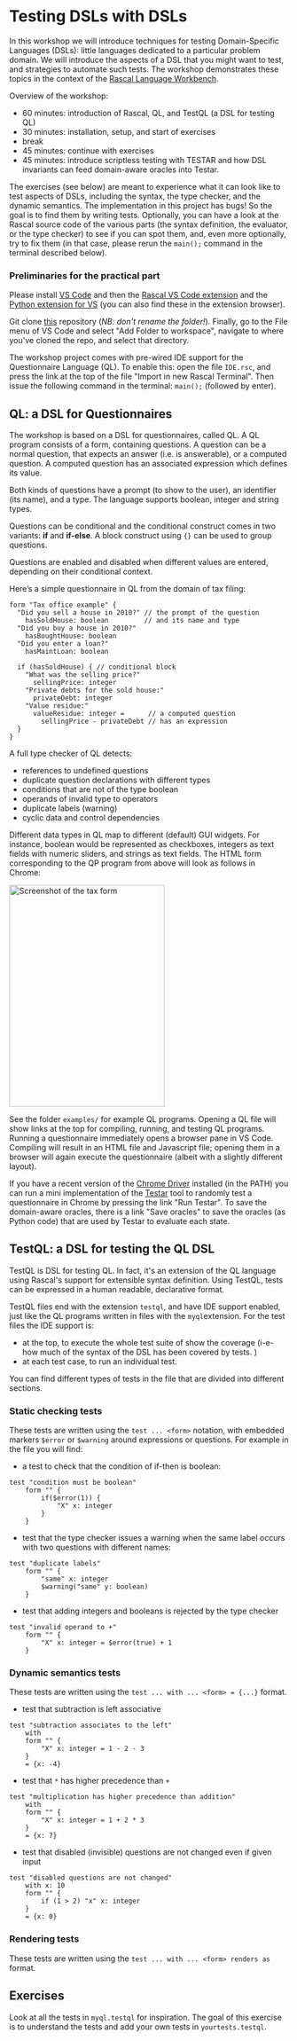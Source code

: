 
# Testing DSLs with DSLs

In this workshop we will introduce techniques for testing Domain-Specific Languages (DSLs): little languages dedicated to a particular problem domain.
We will introduce the aspects of a DSL that you might want to test, and strategies to automate such tests.
The workshop demonstrates these topics in the context of the [Rascal Language Workbench](https://www.rascal-mpl.org/).

Overview of the workshop:
- 60 minutes: introduction of Rascal, QL, and TestQL (a DSL for testing QL)
- 30 minutes: installation, setup, and start of exercises
- break
- 45 minutes: continue with exercises
- 45 minutes: introduce scriptless testing with TESTAR and how DSL invariants can feed domain-aware oracles into Testar.

The exercises (see below) are meant to experience what it can look like to test aspects of DSLs, including the syntax, the type checker, and the dynamic semantics. The implementation in this project has bugs! So the goal is to find them by writing tests. Optionally, you can have a look at the Rascal source code of the various parts (the syntax definition, the evaluator, or the type checker) to see if you can spot them, and, even more optionally, try to fix them (in that case, please rerun the `main();` command in the terminal described below). 

### Preliminaries for the practical part

Please install [VS Code](https://code.visualstudio.com/) and then the [Rascal VS Code extension](https://marketplace.visualstudio.com/items?itemName=usethesource.rascalmpl) and the [Python extension for VS](https://marketplace.visualstudio.com/items?itemName=ms-python.python) (you can also find these in the extension browser).

Git clone [this](https://github.com/cwi-swat/testing-dsls-with-dsls) repository (_NB: don't rename the folder!_). Finally, go to the File menu of VS Code and select "Add Folder to workspace", navigate to where you've cloned the repo, and select that directory. 

The workshop project comes with pre-wired IDE support for the Questionnaire Language (QL). 
To enable this: open the file `IDE.rsc`, and press the link at the top of the file "Import in new Rascal Terminal".
Then issue the following command in the terminal: `main();` (followed by enter).

## QL: a DSL for Questionnaires

The workshop is based on a DSL for questionnaires, called QL. A QL program consists of a form, containing questions. A question can be a normal question, that expects an answer (i.e. is answerable), or a computed question. A computed question has an associated expression which defines its value. 

Both kinds of questions have a prompt (to show to the user), an identifier (its name), and a type. The language supports boolean, integer and string types.

Questions can be conditional and the conditional construct comes in two variants: **if** and **if-else**. A block construct using `{}` can be used to group questions.

Questions are enabled and disabled when different values are entered, depending on their conditional context.

Here’s a simple questionnaire in QL from the domain of tax filing:
```
form "Tax office example" { 
  "Did you sell a house in 2010?" // the prompt of the question
    hasSoldHouse: boolean         // and its name and type
  "Did you buy a house in 2010?"
    hasBoughtHouse: boolean
  "Did you enter a loan?"
    hasMaintLoan: boolean
    
  if (hasSoldHouse) { // conditional block
    "What was the selling price?"
      sellingPrice: integer
    "Private debts for the sold house:"
      privateDebt: integer
    "Value residue:"
      valueResidue: integer =      // a computed question
        sellingPrice - privateDebt // has an expression 
  }
}
```

A full type checker of QL detects:
- references to undefined questions
- duplicate question declarations with different types
- conditions that are not of the type boolean
- operands of invalid type to operators
- duplicate labels (warning)
- cyclic data and control dependencies

Different data types in QL map to different (default) GUI widgets. For instance, boolean would be represented as checkboxes, integers as text fields with numeric sliders, and strings as text fields. The HTML form corresponding to the QP program from above will look as follows in Chrome:

<img src="https://github.com/cwi-swat/testing-dsls-with-dsls/blob/main/examples/tax.png" alt="Screenshot of the tax form" width="280" height="400" />

See the folder `examples/` for example QL programs. Opening a QL file will show links at the top for compiling, running, and testing QL programs. 
Running a questionnaire immediately opens a browser pane in VS Code. Compiling will result in an HTML file and Javascript file; opening
them in a browser will again execute the questionnaire (albeit with a slightly different layout).

If you have a recent version of the [Chrome Driver](https://googlechromelabs.github.io/chrome-for-testing/) installed (in the PATH) you can run a mini implementation of the [Testar](www.testar.org) tool to randomly test a questionnaire in Chrome by pressing the link "Run Testar". To save the domain-aware oracles, there is a link "Save oracles" to save the oracles (as Python code) that are used by Testar to evaluate each state. 


## TestQL: a DSL for testing the QL DSL

TestQL is DSL for testing QL. In fact, it's an extension of the QL language using Rascal's support for extensible syntax definition. Using TestQL, tests can be expressed in a human readable, declarative format. 

TestQL files end with the extension `testql`, and have IDE support enabled, just like the QL programs written in files with the `myql`extension. For the test files the IDE support is:

- at the top, to execute the whole test suite of show the coverage (i-e- how much of the syntax of the DSL has been covered by tests. )
- at each test case, to run an individual test.

You can find different types of tests in the file that are divided into different sections.

### Static checking tests

These tests are written using the `test ... <form>` notation, with embedded markers `$error` or `$warning` around expressions or questions. For example in the file you will find:

- a test to check that the condition of if-then is boolean:
```
test "condition must be boolean" 
    form "" {
        if($error(1)) {
            "X" x: integer
        }
    }
```
- test that the type checker issues a warning when the same label occurs with two questions with different names:
```
test "duplicate labels" 
    form "" {
        "same" x: integer
        $warning("same" y: boolean)
    }
```

- test that adding integers and booleans is rejected by the type checker
```
test "invalid operand to +" 
    form "" {
        "X" x: integer = $error(true) + 1
    }
```

### Dynamic semantics tests

These tests are written using the `test ... with ... <form> = {...}` format. 

- test that subtraction is left associative
```
test "subtraction associates to the left"
    with
    form "" {
        "X" x: integer = 1 - 2 - 3
    }
    = {x: -4}
```

- test that `*` has higher precedence than `+`
```
test "multiplication has higher precedence than addition"
    with
    form "" {
        "X" x: integer = 1 + 2 * 3
    }
    = {x: 7}
```

- test that disabled (invisible) questions are not changed even if given input
```
test "disabled questions are not changed"
    with x: 10
    form "" {
        if (1 > 2) "x" x: integer
    }
    = {x: 0}
```

### Rendering tests

These tests are written using the `test ... with ... <form> renders as` format. 


## Exercises

Look at all the tests in `myql.testql` for inspiration. The goal of this exercise is to understand the tests and add your own tests in `yourtests.testql`. 



